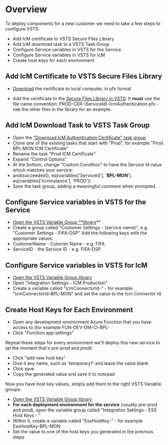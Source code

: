 # Overview
To deploy components for a new customer we need to take a few steps to configure VSTS:

- Add IcM certificate to VSTS Secure Files Library
- Add IcM download task to a VSTS Task Group
- Configure Service variables in VSTS for the Service
- Configure Service variables in VSTS for IcM
- Create host keys for each environment

## Add IcM Certificate to VSTS Secure Files Library

- [Download](https://ssladminhre/) the certificate to local computer, in pfx format

- Add the certificate to the [Secure Files Library in VSTS](https://easplatform.visualstudio.com/Monitoring/_library?itemType=SecureFiles). It **must** use the file name convention: PROD-CER-(ServiceId)-IcmAuthentication.pfx - see the other files in the library for an example.

## Add IcM Download Task to VSTS Task Group
- Open the ["Download IcM Authentication Certificate" task group](https://easplatform.visualstudio.com/Monitoring/_taskgroup/aea4552a-5bda-443d-bddd-ab867953329d)
- Clone one of the existing tasks that start with "Prod", for example "Prod BPL-MON ICM Certificate"
- Rename the task "Prod <your service name> ICM Certificate"
- Expand "Control Options"
- At the bottom, change "Custom Condition" to have the Service Id value which matches your service:
- and(succeeded(), eq(variables['ServiceId'], '**BPL-MON**'), eq(variables['IcmInstance'], 'PROD'))
- Save the task group, adding a meaningful comment when prompted.

## Configure Service variables in VSTS for the Service
- [Open the VSTS Variable Group **library]()**
- Create a group called "Customer Settings - (service name)", e.g. "Customer Settings - FIFA-DSP"
Add the following keys with the appropriate values:
- CustomerName - Cutomer Name - e.g. FIFA
- ServiceID - the Service ID - e.g. FIFA-DSP


## Configure Service variables in VSTS for IcM
- [Open the VSTS Variable Group library](https://easplatform.visualstudio.com/Monitoring/_library?itemType=VariableGroups)
- Open "Integration Settings - ICM Production"
- Create a variable called "IcmConnectorId-<service name>" - for example "IcmConnectorId-BPL-MON" and set the value to the Icm Connector Id


## Create Host Keys for Each Environment
- Open any development environment Azure Function that you have access to (for example FUN-DEV-DM-CI-BPL-
- Click "Function app settings"

Repeat these steps for every environment we'll deploy this new service to (at the moment that's pre-prod and prod):

- Click "add new host key"
- Give it any name, such as 'temporary1' and leave the value blank
- Click save
- Copy the generated value and save it to notepad

Now you have host key values, simply add them to the right VSTS Variable groups:

- [Open the VSTS Variable Group library](https://easplatform.visualstudio.com/Monitoring/_library?itemType=VariableGroups)
- **For each deployment environment for the service** (usually pre-prod and prod), open the variable group called "Integration Settings - ESS Host Keys - <environment>"
- Within it, create a variable called "EssHostKey-<name of service>" - for example EssHostKey-BPL-MON
- Set the value to one of the host keys you generated in the previous steps
